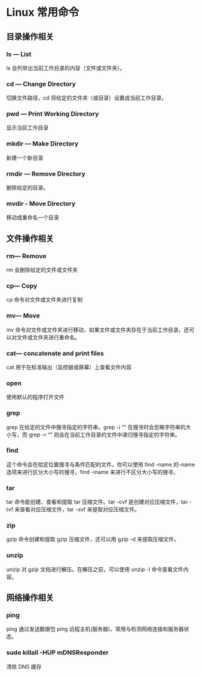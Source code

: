 # Linux 常用命令

## 目录操作相关

### ls — List

ls 会列举出当前工作目录的内容（文件或文件夹）。

### cd — Change Directory

切换文件路径，cd 将给定的文件夹（或目录）设置成当前工作目录。

### pwd — Print Working Directory

显示当前工作目录

### mkdir — Make Directory

新建一个新目录

### rmdir — Remove Directory

删除给定的目录。

### mvdir - Move Directory

移动或重命名一个目录

## 文件操作相关

### rm— Remove

rm 会删除给定的文件或文件夹

### cp— Copy

cp 命令对文件或文件夹进行复制

### mv— Move

mv 命令对文件或文件夹进行移动，如果文件或文件夹存在于当前工作目录，还可以对文件或文件夹进行重命名。

### cat— concatenate and print files

cat 用于在标准输出（监控器或屏幕）上查看文件内容

### open

使用默认的程序打开文件

### grep

grep 在给定的文件中搜寻指定的字符串。grep -i “” 在搜寻时会忽略字符串的大小写，而 grep -r “” 则会在当前工作目录的文件中递归搜寻指定的字符串。

### find

这个命令会在给定位置搜寻与条件匹配的文件。你可以使用 find -name 的-name 选项来进行区分大小写的搜寻，find -iname 来进行不区分大小写的搜寻。

### tar

tar 命令能创建、查看和提取 tar 压缩文件。tar -cvf 是创建对应压缩文件，tar -tvf 来查看对应压缩文件，tar -xvf 来提取对应压缩文件。

### zip

gzip 命令创建和提取 gzip 压缩文件，还可以用 gzip -d 来提取压缩文件。

### unzip

unzip 对 gzip 文档进行解压。在解压之前，可以使用 unzip -l 命令查看文件内容。

## 网络操作相关

### ping

ping 通过发送数据包 ping 远程主机(服务器)，常用与检测网络连接和服务器状态。

### sudo killall -HUP mDNSResponder

清除 DNS 缓存

